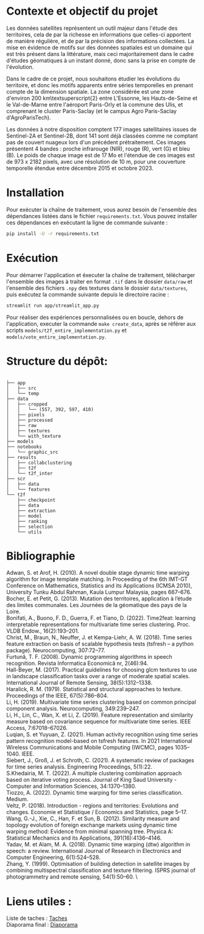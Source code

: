 # Contexte et objectif du projet 
Les données satellites représentent un outil majeur dans l'étude des territoires, cela de par la richesse en informations que celles-ci apportent de manière régulière, et de par la précision des informations collectées. La mise en évidence de motifs sur des données spatiales est un domaine qui est très présent dans la littérature, mais ceci majoritairement dans le cadre d'études géomatiques à un instant donné, donc sans la prise en compte de l'évolution.

Dans le cadre de ce projet, nous souhaitons étudier les évolutions du territoire, et donc les motifs apparents entre séries temporelles en prenant compte de la dimension spatiale.
La zone considérée est une zone d'environ 200 km\textsuperscript{2} entre L'Essonne, les Hauts-de-Seine et le Val-de-Marne entre l'aéroport Paris-Orly et la commune des Ulis, et  comprenant le cluster Paris-Saclay (et le campus Agro Paris-Saclay d'AgroParisTech).

Les données à notre disposition comptent 177 images satellitaires issues de Sentinel-2A et Sentinel-2B, dont 141 sont déjà classées comme ne comptant pas de couvert nuageux lors d'un précédent prétraitement. Ces images présentent 4 bandes : proche infrarouge (NIR), rouge (R), vert (G) et bleu (B). Le poids de chaque image est de 17 Mo et l'étendue de ces images est de 973 x 2182 pixels, avec une résolution de 10 m, pour une couverture temporelle étendue entre décembre 2015 et octobre 2023.

# Installation

Pour exécuter la chaîne de traitement, vous aurez besoin de l'ensemble des dépendances listées dans le fichier `requirements.txt`. Vous pouvez installer ces dépendances en exécutant la ligne de commande suivante :

```bash
pip install -U -r requirements.txt
```
# Exécution

Pour démarrer l'application et éxecuter la chaîne de traitement, télécharger l'ensemble des images à traiter en format `.tif` dans le dossier `data/raw` et l'ensemble des fichiers `.npy` des textures dans le dossier `data/textures`, puis exécutez la commande suivante depuis le directoire racine :

```bash
streamlit run app/streamlit_app.py
```
Pour réaliser des expériences personnalisées ou en boucle, dehors de l'application, executer la commande `make create_data`, après se référer aux scripts `models/t2f_entire_implementation.py` et `models/vote_entire_implementation.py`.

[//]: # (Transformation des données brutes et création des jeux de données)

[//]: # (Exécution de Time2Features)

[//]: # (Exécution de CollaborativeClustering)

[//]: # (Format des résultats)

# Structure du dépôt:
```

├── app
│   ├── src
│   └── temp
├── data
│   ├── cropped
│   │   └── (557, 392, 597, 410)
│   ├── pixels
│   ├── processed
│   ├── raw
│   ├── textures
│   └── with_texture
├── models
├── notebooks
│   └── graphic_src
├── results
│   ├── collabclustering
│   ├── t2f
│   └── t2f_inter
├── scr
│   ├── data
│   └── features
└── t2f
    ├── checkpoint
    ├── data
    ├── extraction
    ├── model
    ├── ranking
    ├── selection
    └── utils
```

# Bibliographie

Adwan, S. et Arof, H. (2010). A novel double stage dynamic time warping algorithm for image template matching. In Proceeding of the 6th IMT-GT Conference on Mathematics, Statistics and its Applications (ICMSA 2010), University Tunku Abdul Rahman, Kaula Lumpur Malaysia, pages 667–676. \
Bocher, E. et Petit, G. (2013). Mutation des territoires, application à l’étude des limites communales. Les Journées de la géomatique des pays de la Loire. \
Bonifati, A., Buono, F. D., Guerra, F. et Tiano, D. (2022). Time2feat: learning interpretable representations for multivariate time series clustering. Proc. VLDB Endow., 16(2):193–201. \
Christ, M., Braun, N., Neuffer, J. et Kempa-Liehr, A. W. (2018). Time series feature extraction on basis of scalable hypothesis tests (tsfresh – a python package). Neurocomputing, 307:72–77. \
Furtună, T. F. (2008). Dynamic programming algorithms in speech recognition. Revista Informatica Economică nr, 2(46):94. \
Hall-Beyer, M. (2017). Practical guidelines for choosing glcm textures to use in landscape classification tasks over a range of moderate spatial scales. International Journal of Remote Sensing, 38(5):1312–1338. \
Haralick, R. M. (1979). Statistical and structural approaches to texture. Proceedings of the IEEE, 67(5):786–804. \
Li, H. (2019). Multivariate time series clustering based on common principal component analysis. Neurocomputing, 349:239–247. \
Li, H., Lin, C., Wan, X. et Li, Z. (2019). Feature representation and similarity measure based on covariance sequence for multivariate time series. IEEE Access, 7:67018–67026. \
Luqian, S. et Yuyuan, Z. (2021). Human activity recognition using time series pattern recognition model-based on tsfresh features. In 2021 International Wireless Communications and Mobile Computing (IWCMC), pages 1035–1040. IEEE. \
Siebert, J., Groß, J. et Schroth, C. (2021). A systematic review of packages for time series analysis. Engineering Proceedings, 5(1):22. \
S.Khedairia, M. T. (2022). A multiple clustering combination approach based on iterative voting process. Journal of King Saud University - Computer and Information Sciences, 34:1370–1380. \
Tiozzo, A. (2022). Dynamic time warping for time series classification. Medium. \
Veltz, P. (2018). Introduction - regions and territories: Evolutions and changes. Economie et Statistique / Economics and Statistics, page 5–17. \
Wang, G.-J., Xie, C., Han, F. et Sun, B. (2012). Similarity measure and topology evolution of foreign exchange markets using dynamic time warping method: Evidence from minimal spanning tree. Physica A: Statistical Mechanics and its Applications, 391(16):4136–4146. \
Yadav, M. et Alam, M. A. (2018). Dynamic time warping (dtw) algorithm in speech: a review. International Journal of Research in Electronics and Computer Engineering, 6(1):524–528. \
Zhang, Y. (1999). Optimisation of building detection in satellite images by combining multispectral classification and texture filtering. ISPRS journal of photogrammetry and remote sensing, 54(1):50–60. \

# Liens utiles : 
Liste de taches : [Taches](https://docs.google.com/spreadsheets/d/12IO9i0rIVR-RKDQXc6y8nDWCuq3UjpeH08N_X2qjHiY/edit#gid=0) \
Diaporama final : [Diaporama](https://docs.google.com/presentation/d/18Yu9UxA4SBvoR4pk4BbsPQTedtHY0RUU/edit?usp=sharing&ouid=105910814065404947173&rtpof=true&sd=true)

